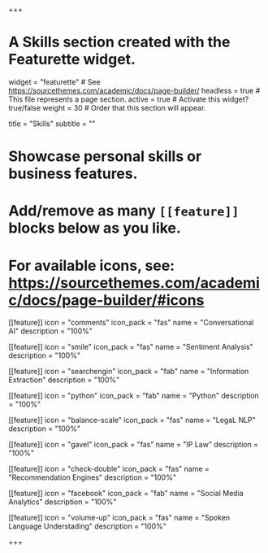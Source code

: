 +++
# A Skills section created with the Featurette widget.
widget = "featurette"  # See https://sourcethemes.com/academic/docs/page-builder/
headless = true  # This file represents a page section.
active = true  # Activate this widget? true/false
weight = 30  # Order that this section will appear.

title = "Skills"
subtitle = ""

# Showcase personal skills or business features.
# 
# Add/remove as many `[[feature]]` blocks below as you like.
# 
# For available icons, see: https://sourcethemes.com/academic/docs/page-builder/#icons

[[feature]]
  icon = "comments"
  icon_pack = "fas"
  name = "Conversational AI"
  description = "100%"
  
[[feature]]
  icon = "smile"
  icon_pack = "fas"
  name = "Sentiment Analysis"
  description = "100%"  
  
[[feature]]
  icon = "searchengin"
  icon_pack = "fab"
  name = "Information Extraction"
  description = "100%"

[[feature]]
  icon = "python"
  icon_pack = "fab"
  name = "Python"
  description = "100%"

[[feature]]
  icon = "balance-scale"
  icon_pack = "fas"
  name = "LegaL NLP"
  description = "100%"

[[feature]]
  icon = "gavel"
  icon_pack = "fas"
  name = "IP Law"
  description = "100%"

[[feature]]
  icon = "check-double"
  icon_pack = "fas"
  name = "Recommendation Engines"
  description = "100%"

[[feature]]
  icon = "facebook"
  icon_pack = "fab"
  name = "Social Media Analytics"
  description = "100%"

[[feature]]
  icon = "volume-up"
  icon_pack = "fas"
  name = "Spoken Language Understading"
  description = "100%"

+++

